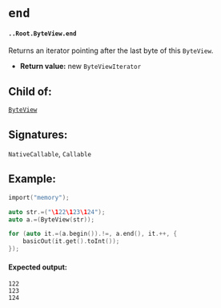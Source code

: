# `end`

#### `..Root.ByteView.end`

Returns an iterator pointing after the last byte of this `ByteView`.

* **Return value:** new `ByteViewIterator`

## Child of:

[`ByteView`](docs..Root.ByteView.md)

## Signatures:

`NativeCallable`, `Callable`

## Example:

```c
import("memory");

auto str.=("\122\123\124");
auto a.=(ByteView(str));

for (auto it.=(a.begin()).!=, a.end(), it.++, {
    basicOut(it.get().toInt());
});
```

#### Expected output:

```
122
123
124
```